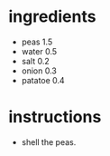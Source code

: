 # ingredients
- peas 1.5
- water 0.5
- salt 0.2
- onion 0.3
- patatoe 0.4

# instructions
- shell the peas.
